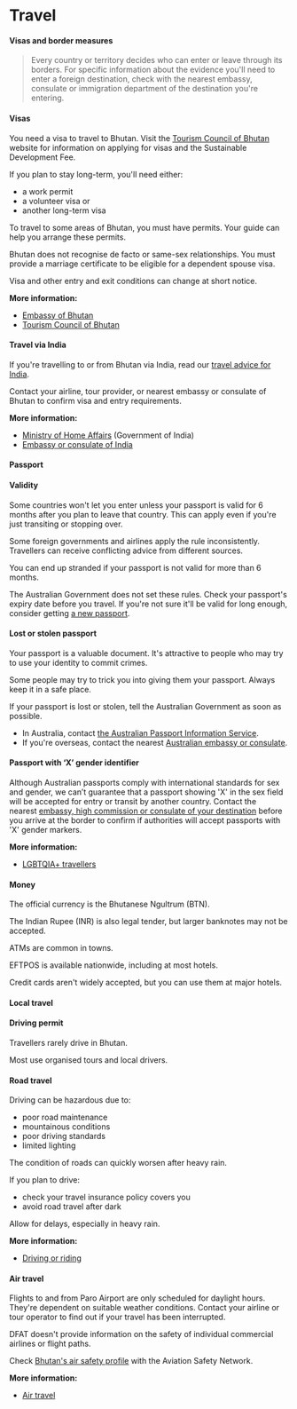 # Travel

#### Visas and border measures

> Every country or territory decides who can enter or leave through its borders. For specific information about the evidence you'll need to enter a foreign destination, check with the nearest embassy, consulate or immigration department of the destination you're entering.

#### Visas

You need a visa to travel to Bhutan. Visit the [Tourism Council of Bhutan](https://www.tourism.gov.bt/) website for information on applying for visas and the Sustainable Development Fee.

If you plan to stay long-term, you'll need either:

* a work permit
* a volunteer visa or
* another long-term visa

To travel to some areas of Bhutan, you must have permits. Your guide can help you arrange these permits.

Bhutan does not recognise de facto or same-sex relationships. You must provide a marriage certificate to be eligible for a dependent spouse visa. 

Visa and other entry and exit conditions can change at short notice.

**More information:**

* [Embassy of Bhutan](https://protocol.dfat.gov.au/Public/Missions/27)
* [Tourism Council of Bhutan](http://www.tourism.gov.bt/)

#### Travel via India

If you're travelling to or from Bhutan via India, read our [travel advice for India](/destinations/asia/india "India").

Contact your airline, tour provider, or nearest embassy or consulate of Bhutan to confirm visa and entry requirements.

**More information:**

* [Ministry of Home Affairs](https://mha.gov.in/) (Government of India)
* [Embassy or consulate of India](https://protocol.dfat.gov.au/Public/Missions/91)

#### Passport

#### Validity

Some countries won't let you enter unless your passport is valid for 6 months after you plan to leave that country. This can apply even if you're just transiting or stopping over.

Some foreign governments and airlines apply the rule inconsistently. Travellers can receive conflicting advice from different sources.

You can end up stranded if your passport is not valid for more than 6 months.

The Australian Government does not set these rules. Check your passport's expiry date before you travel. If you're not sure it'll be valid for long enough, consider getting [a new passport](https://www.smartraveller.gov.au/our-services/passport-services).

#### Lost or stolen passport

Your passport is a valuable document. It's attractive to people who may try to use your identity to commit crimes.

Some people may try to trick you into giving them your passport. Always keep it in a safe place.

If your passport is lost or stolen, tell the Australian Government as soon as possible.

* In Australia, contact [the Australian Passport Information Service](https://www.passports.gov.au/contact-us).
* If you're overseas, contact the nearest [Australian embassy or consulate](http://dfat.gov.au/about-us/our-locations/missions/Pages/our-embassies-and-consulates-overseas.aspx).

#### Passport with ‘X’ gender identifier

Although Australian passports comply with international standards for sex and gender, we can’t guarantee that a passport showing 'X' in the sex field will be accepted for entry or transit by another country. Contact the nearest [embassy, high commission or consulate of your destination](https://protocol.dfat.gov.au/Public/MissionsInAustralia) before you arrive at the border to confirm if authorities will accept passports with 'X' gender markers.

**More information:**

* [LGBTQIA+ travellers](/before-you-go/who-you-are/LGBTQIA "Advice for LGBTQIA+ travellers")

#### Money

The official currency is the Bhutanese Ngultrum (BTN).

The Indian Rupee (INR) is also legal tender, but larger banknotes may not be accepted.

ATMs are common in towns.

EFTPOS is available nationwide, including at most hotels.

Credit cards aren't widely accepted, but you can use them at major hotels.

#### Local travel

#### Driving permit

Travellers rarely drive in Bhutan.

Most use organised tours and local drivers.

#### Road travel

Driving can be hazardous due to:

* poor road maintenance
* mountainous conditions
* poor driving standards
* limited lighting

The condition of roads can quickly worsen after heavy rain.

If you plan to drive:

* check your travel insurance policy covers you
* avoid road travel after dark

Allow for delays, especially in heavy rain.

**More information:**

* [Driving or riding](/before-you-go/getting-around/road-safety "Road safety")

#### Air travel

Flights to and from Paro Airport are only scheduled for daylight hours. They're dependent on suitable weather conditions. Contact your airline or tour operator to find out if your travel has been interrupted.

DFAT doesn't provide information on the safety of individual commercial airlines or flight paths.

Check [Bhutan's air safety profile](http://aviation-safety.net/database/country/country.php?id=A5) with the Aviation Safety Network.

**More information:**

* [Air travel](/before-you-go/getting-around/air-travel "Travelling by air")